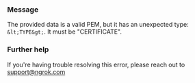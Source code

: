 
### Message
The provided data is a valid PEM, but it has an unexpected type: `&lt;TYPE&gt;`. It must be "CERTIFICATE".

### Further help
If you're having trouble resolving this error, please reach out to [support@ngrok.com](mailto:support@ngrok.com?subject=Help%20with%20ERR_NGROK_1911)

